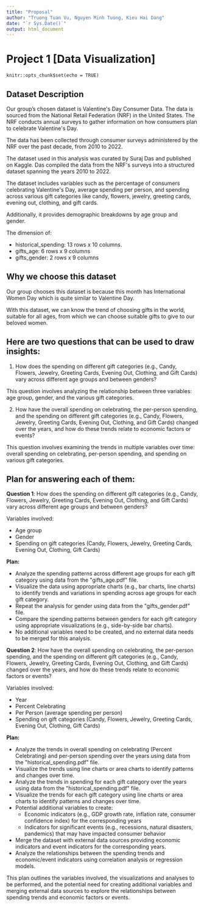 ```yaml
---
title: "Proposal"
author: "Truong Tuan Vu, Nguyen Minh Tuong, Kieu Hai Dang"
date: "`r Sys.Date()`"
output: html_document
---
```

# Project 1 [Data Visualization] 

```{r setup, include=FALSE}
knitr::opts_chunk$set(echo = TRUE)
```
## Dataset Description
Our group’s chosen dataset is Valentine's Day Consumer Data. The data is sourced from the National Retail Federation (NRF) in the United States. The NRF conducts annual surveys to gather information on how consumers plan to celebrate Valentine's Day.

The data has been collected through consumer surveys administered by the NRF over the past decade, from 2010 to 2022.

The dataset used in this analysis was curated by Suraj Das and published on Kaggle. Das compiled the data from the NRF's surveys into a structured dataset spanning the years 2010 to 2022.

The dataset includes variables such as the percentage of consumers celebrating Valentine's Day, average spending per person, and spending across various gift categories like candy, flowers, jewelry, greeting cards, evening out, clothing, and gift cards.

Additionally, it provides demographic breakdowns by age group and gender.

The dimension of:

- historical_spending: 13 rows x 10 columns.
- gifts_age: 6 rows x 9 columns
- gifts_gender: 2 rows x 9 columns

## Why we choose this dataset
Our group chooses this dataset is because this month has International Women Day which is quite similar to Valentine Day.

With this dataset, we can know the trend of choosing gifts in the world, suitable for all ages, from which we can choose suitable gifts to give to our beloved women.

## **Here are two questions that can be used to draw insights:**

1. How does the spending on different gift categories (e.g., Candy, Flowers, Jewelry, Greeting Cards, Evening Out, Clothing, and Gift Cards) vary across different age groups and between genders?

This question involves analyzing the relationship between three variables: age group, gender, and the various gift categories.

2. How have the overall spending on celebrating, the per-person spending, and the spending on different gift categories (e.g., Candy, Flowers, Jewelry, Greeting Cards, Evening Out, Clothing, and Gift Cards) changed over the years, and how do these trends relate to economic factors or events?

This question involves examining the trends in multiple variables over time: overall spending on celebrating, per-person spending, and spending on various gift categories.

## **Plan for answering each of them:**

**Question 1**: How does the spending on different gift categories (e.g., Candy, Flowers, Jewelry, Greeting Cards, Evening Out, Clothing, and Gift Cards) vary across different age groups and between genders?

Variables involved:

- Age group
- Gender
- Spending on gift categories (Candy, Flowers, Jewelry, Greeting Cards, Evening Out, Clothing, Gift Cards)

**Plan:**

- Analyze the spending patterns across different age groups for each gift category using data from the "gifts_age.pdf" file.
- Visualize the data using appropriate charts (e.g., bar charts, line charts) to identify trends and variations in spending across age groups for each gift category.
- Repeat the analysis for gender using data from the "gifts_gender.pdf" file.
- Compare the spending patterns between genders for each gift category using appropriate visualizations (e.g., side-by-side bar charts).
- No additional variables need to be created, and no external data needs to be merged for this analysis.

**Question 2**: How have the overall spending on celebrating, the per-person spending, and the spending on different gift categories (e.g., Candy, Flowers, Jewelry, Greeting Cards, Evening Out, Clothing, and Gift Cards) changed over the years, and how do these trends relate to economic factors or events?

Variables involved:

- Year
- Percent Celebrating
- Per Person (average spending per person)
- Spending on gift categories (Candy, Flowers, Jewelry, Greeting Cards, Evening Out, Clothing, Gift Cards)

**Plan:**

- Analyze the trends in overall spending on celebrating (Percent Celebrating) and per-person spending over the years using data from the "historical_spending.pdf" file.
- Visualize the trends using line charts or area charts to identify patterns and changes over time.
- Analyze the trends in spending for each gift category over the years using data from the "historical_spending.pdf" file.
- Visualize the trends for each gift category using line charts or area charts to identify patterns and changes over time.
- Potential additional variables to create:
    - Economic indicators (e.g., GDP growth rate, inflation rate, consumer confidence index) for the corresponding years
    - Indicators for significant events (e.g., recessions, natural disasters, pandemics) that may have impacted consumer behavior
- Merge the dataset with external data sources providing economic indicators and event indicators for the corresponding years.
- Analyze the relationships between the spending trends and economic/event indicators using correlation analysis or regression models.

This plan outlines the variables involved, the visualizations and analyses to be performed, and the potential need for creating additional variables and merging external data sources to explore the relationships between spending trends and economic factors or events.
